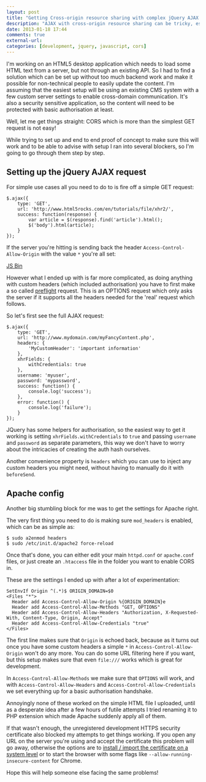 ```yaml
---
layout: post
title: "Getting Cross-origin resource sharing with complex jQuery AJAX requests"
description: "AJAX with cross-origin resource sharing can be tricky, especially if you need to do something beyond the basics like authorisation or custom headers."
date: 2013-01-18 17:44
comments: true
external-url: 
categories: [development, jquery, javascript, cors]
---
```

I'm working on an HTML5 desktop application which needs to load some HTML text from a server, but not through an existing API. So I had to find a solution which can be set up without too much backend work and make it possible for non-technical people to easily update the content. I'm assuming that the easiest setup will be using an existing CMS system with a few custom server settings to enable cross-domain communication. It's also a security sensitive application, so the content will need to be protected with basic authorisation at least.

Well, let me get things straight: CORS which is more than the simplest GET request is not easy!

While trying to set up and end to end proof of concept to make sure this will work and to be able to advise with setup I ran into several blockers, so I'm going to go through them step by step.

## Setting up the jQuery AJAX request

For simple use cases all you need to do to is fire off a simple GET request:

```
$.ajax({
	type: 'GET',
	url: 'http://www.html5rocks.com/en/tutorials/file/xhr2/',
	success: function(response) {
		var article = $(response).find('article').html();
		$('body').html(article);
	}
});
```

If the server you're hitting is sending back the header `Access-Control-Allow-Origin` with the value `*` you're all set:

<a class="jsbin-embed" href="http://jsbin.com/atobin/1/embed?live,javascript">JS Bin</a><script src="http://static.jsbin.com/js/embed.js"></script>

However what I ended up with is far more complicated, as doing anything with custom headers (which included authorisation) you have to first make a so called [preflight](http://www.html5rocks.com/en/tutorials/cors/#toc-handling-a-not-so-simple-request) request. This is an OPTIONS request which only asks the server if it supports all the headers needed for the 'real' request which follows.

So let's first see the full AJAX request:

```
$.ajax({
	type: 'GET',
	url: 'http://www.mydomain.com/myFancyContent.php',
	headers: {
		'MyCustomHeader': 'important information'
	},
	xhrFields: {
		withCredentials: true
	},
	username: 'myuser',
	password: 'mypassword',
	success: function() {
		console.log('success');
	},
	error: function() {
		console.log('failure');
	}
});
```

JQuery has some helpers for authorisation, so the easiest way to get it working is setting `xhrFields.withCredentials` to `true` and passing `username` and `password` as separate parameters, this way we don't have to worry about the intricacies of creating the auth hash ourselves.

Another convenience property is `headers` which you can use to inject any custom headers you might need, without having to manually do it with `beforeSend`.

## Apache config

Another big stumbling block for me was to get the settings for Apache right.

The very first thing you need to do is making sure `mod_headers` is enabled, which can be as simple as:

```
$ sudo a2enmod headers
$ sudo /etc/init.d/apache2 force-reload
```

Once that's done, you can either edit your main `httpd.conf` or `apache.conf` files, or just create an `.htaccess` file in the folder you want to enable CORS in.

These are the settings I ended up with after a lot of experimentation:

```
SetEnvIf Origin ^(.*)$ ORIGIN_DOMAIN=$0
<Files "*">
  Header add Access-Control-Allow-Origin %{ORIGIN_DOMAIN}e
  Header add Access-Control-Allow-Methods "GET, OPTIONS"
  Header add Access-Control-Allow-Headers "Authorization, X-Requested-With, Content-Type, Origin, Accept"
  Header add Access-Control-Allow-Credentials "true"
</Files>
```

The first line makes sure that `Origin` is echoed back, because as it turns out once you have some custom headers a simple `*` in `Access-Control-Allow-Origin` won't do any more. You can do some URL filtering here if you want, but this setup makes sure that even `file:///` works which is great for development.

In `Access-Control-Allow-Methods` we make sure that `OPTIONS` will work, and with `Access-Control-Allow-Headers` and `Access-Control-Allow-Credentials` we set everything up for a basic authorisation handshake.

Annoyingly none of these worked on the simple HTML file I uploaded, until as a desperate idea after a few hours of futile attempts I tried renaming it to PHP extension which made Apache suddenly apply all of them.

If that wasn't enough, the unregistered development HTTPS security certificate also blocked my attempts to get things working. If you open any URL on the server you're using and accept the certificate this problem will go away, otherwise the options are to [install / import the certificate on a system level](http://superuser.com/questions/27268/how-do-i-disable-the-warning-chrome-gives-if-a-security-certificate-is-not-trust) or to start the browser with some flags like `--allow-running-insecure-content` for Chrome.

Hope this will help someone else facing the same problems!
